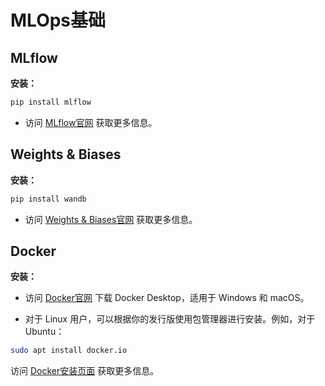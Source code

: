 # MLOps基础
## MLflow

**安装：**

```bash
pip install mlflow
```
- 访问 [MLflow官网](https://mlflow.org/) 获取更多信息。

## Weights & Biases

**安装：**

```bash
pip install wandb
```
- 访问 [Weights & Biases官网](https://wandb.ai/site) 获取更多信息。

## Docker

**安装：**

- 访问 [Docker官网](https://www.docker.com/products/docker-desktop) 下载 Docker Desktop，适用于 Windows 和 macOS。

- 对于 Linux 用户，可以根据你的发行版使用包管理器进行安装。例如，对于 Ubuntu：
```bash
sudo apt install docker.io
```
访问 [Docker安装页面](https://docs.docker.com/get-docker/) 获取更多信息。
